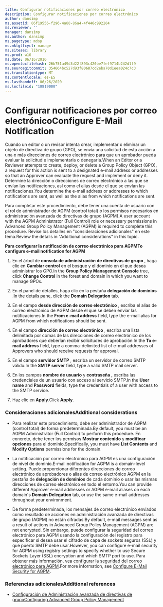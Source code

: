 ```yaml
---
title: Configurar notificaciones por correo electrónico
description: Configurar notificaciones por correo electrónico
author: dansimp
ms.assetid: 06f19556-f296-4a80-86a4-4f446c992204
ms.reviewer: ''
manager: dansimp
ms.author: dansimp
ms.pagetype: mdop
ms.mktglfcycl: manage
ms.sitesec: library
ms.prod: w10
ms.date: 06/16/2016
ms.openlocfilehash: 26b751a49d3d22f893c420be7fef9714b242d1f9
ms.sourcegitcommit: 354664bc527d93f80687cd2eba70d1eea024c7c3
ms.translationtype: MT
ms.contentlocale: es-ES
ms.lasthandoff: 06/26/2020
ms.locfileid: "10819000"
---
```

# <span data-ttu-id="d1239-103">Configurar notificaciones por correo electrónico</span><span class="sxs-lookup"><span data-stu-id="d1239-103">Configure E-Mail Notification</span></span>


<span data-ttu-id="d1239-104">Cuando un editor o un revisor intenta crear, implementar o eliminar un objeto de directiva de grupo (GPO), se envía una solicitud de esta acción a una o más direcciones de correo electrónico para que un aprobador pueda evaluar la solicitud e implementarla o denegarla.</span><span class="sxs-lookup"><span data-stu-id="d1239-104">When an Editor or a Reviewer attempts to create, deploy, or delete a Group Policy Object (GPO), a request for this action is sent to a designated e-mail address or addresses so that an Approver can evaluate the request and implement or deny it.</span></span> <span data-ttu-id="d1239-105">Determine la dirección o direcciones de correo electrónico a las que se envían las notificaciones, así como el alias desde el que se envían las notificaciones.</span><span class="sxs-lookup"><span data-stu-id="d1239-105">You determine the e-mail address or addresses to which notifications are sent, as well as the alias from which notifications are sent.</span></span>

<span data-ttu-id="d1239-106">Para completar este procedimiento, debe tener una cuenta de usuario con el rol de administrador de AGPM (control total) o los permisos necesarios en administración avanzada de directivas de grupo (AGPM).</span><span class="sxs-lookup"><span data-stu-id="d1239-106">A user account with the AGPM Administrator (Full Control) role or necessary permissions in Advanced Group Policy Management (AGPM) is required to complete this procedure.</span></span> <span data-ttu-id="d1239-107">Revise los detalles en "consideraciones adicionales" en este tema.</span><span class="sxs-lookup"><span data-stu-id="d1239-107">Review the details in "Additional considerations" in this topic.</span></span>

**<span data-ttu-id="d1239-108">Para configurar la notificación de correo electrónico para AGPM</span><span class="sxs-lookup"><span data-stu-id="d1239-108">To configure e-mail notification for AGPM</span></span>**

1.  <span data-ttu-id="d1239-109">En el árbol de **consola de administración de directivas de grupo** , haga clic en **Cambiar control** en el bosque y el dominio en el que desea administrar los GPO.</span><span class="sxs-lookup"><span data-stu-id="d1239-109">In the **Group Policy Management Console** tree, click **Change Control** in the forest and domain in which you want to manage GPOs.</span></span>

2.  <span data-ttu-id="d1239-110">En el panel de detalles, haga clic en la pestaña **delegación de dominios** .</span><span class="sxs-lookup"><span data-stu-id="d1239-110">In the details pane, click the **Domain Delegation** tab.</span></span>

3.  <span data-ttu-id="d1239-111">En el campo **desde dirección de correo electrónico** , escriba el alias de correo electrónico de AGPM desde el que se deben enviar las notificaciones.</span><span class="sxs-lookup"><span data-stu-id="d1239-111">In the **From e-mail address** field, type the e-mail alias for AGPM from which notifications should be sent.</span></span>

4.  <span data-ttu-id="d1239-112">En el campo **dirección de correo electrónico** , escriba una lista delimitada por comas de las direcciones de correo electrónico de los aprobadores que deberían recibir solicitudes de aprobación.</span><span class="sxs-lookup"><span data-stu-id="d1239-112">In the **To e-mail address** field, type a comma-delimited list of e-mail addresses of Approvers who should receive requests for approval.</span></span>

5.  <span data-ttu-id="d1239-113">En el campo **servidor SMTP** , escriba un servidor de correo SMTP válido.</span><span class="sxs-lookup"><span data-stu-id="d1239-113">In the **SMTP server** field, type a valid SMTP mail server.</span></span>

6.  <span data-ttu-id="d1239-114">En los campos **nombre de usuario** y **contraseña** , escriba las credenciales de un usuario con acceso al servicio SMTP.</span><span class="sxs-lookup"><span data-stu-id="d1239-114">In the **User name** and **Password** fields, type the credentials of a user with access to the SMTP service.</span></span>

7.  <span data-ttu-id="d1239-115">Haz clic en **Apply**.</span><span class="sxs-lookup"><span data-stu-id="d1239-115">Click **Apply**.</span></span>

### <span data-ttu-id="d1239-116">Consideraciones adicionales</span><span class="sxs-lookup"><span data-stu-id="d1239-116">Additional considerations</span></span>

-   <span data-ttu-id="d1239-117">Para realizar este procedimiento, debe ser administrador de AGPM (control total) de forma predeterminada.</span><span class="sxs-lookup"><span data-stu-id="d1239-117">By default, you must be an AGPM Administrator (Full Control) to perform this procedure.</span></span> <span data-ttu-id="d1239-118">En concreto, debe tener los permisos **Mostrar contenido** y **modificar opciones** para el dominio.</span><span class="sxs-lookup"><span data-stu-id="d1239-118">Specifically, you must have **List Contents** and **Modify Options** permissions for the domain.</span></span>

-   <span data-ttu-id="d1239-119">La notificación por correo electrónico para AGPM es una configuración de nivel de dominio.</span><span class="sxs-lookup"><span data-stu-id="d1239-119">E-mail notification for AGPM is a domain-level setting.</span></span> <span data-ttu-id="d1239-120">Puede proporcionar diferentes direcciones de correo electrónico de aprobadores o alias de correo electrónico AGPM en la pestaña de **delegación de dominios** de cada dominio o usar las mismas direcciones de correo electrónico en todo el entorno.</span><span class="sxs-lookup"><span data-stu-id="d1239-120">You can provide different Approver e-mail addresses or AGPM e-mail aliases on each domain's **Domain Delegation** tab, or use the same e-mail addresses throughout your environment.</span></span>

-   <span data-ttu-id="d1239-121">De forma predeterminada, los mensajes de correo electrónico enviados como resultado de acciones en administración avanzada de directivas de grupo (AGPM) no están cifradas.</span><span class="sxs-lookup"><span data-stu-id="d1239-121">By default, e-mail messages sent as a result of actions in Advanced Group Policy Management (AGPM) are not encrypted.</span></span> <span data-ttu-id="d1239-122">Sin embargo, puede configurar la seguridad del correo electrónico para AGPM usando la configuración del registro para especificar si desea usar el cifrado de capa de sockets seguros (SSL) y qué puerto SMTP debe usar.</span><span class="sxs-lookup"><span data-stu-id="d1239-122">However, you can configure e-mail security for AGPM using registry settings to specify whether to use Secure Sockets Layer (SSL) encryption and which SMTP port to use.</span></span> <span data-ttu-id="d1239-123">Para obtener más información, vea [configurar la seguridad del correo electrónico para AGPM](configure-e-mail-security-for-agpm-agpm40.md).</span><span class="sxs-lookup"><span data-stu-id="d1239-123">For more information, see [Configure E-Mail Security for AGPM](configure-e-mail-security-for-agpm-agpm40.md).</span></span>

### <span data-ttu-id="d1239-124">Referencias adicionales</span><span class="sxs-lookup"><span data-stu-id="d1239-124">Additional references</span></span>

-   [<span data-ttu-id="d1239-125">Configuración de Administración avanzada de directivas de grupo</span><span class="sxs-lookup"><span data-stu-id="d1239-125">Configuring Advanced Group Policy Management</span></span>](configuring-advanced-group-policy-management-agpm40.md)

 

 





